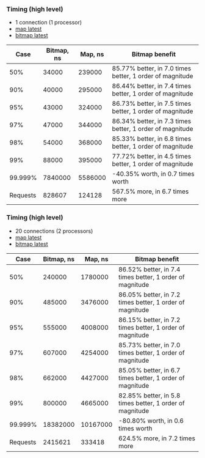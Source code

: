 ### Timing (high level)
* 1 connection (1 processor)
* [map latest](../../map/wrk/map-t1-c1.txt)
* [bitmap latest](../../bitmap/wrk/bitmap-t1-c1.txt)

|Case|Bitmap, ns|Map, ns|Bitmap benefit|
|---|---|---|---|
|50%|34000|239000|85.77% better, in 7.0 times better, 1 order of magnitude|
|90%|40000|295000|86.44% better, in 7.4 times better, 1 order of magnitude|
|95%|43000|324000|86.73% better, in 7.5 times better, 1 order of magnitude|
|97%|47000|344000|86.34% better, in 7.3 times better, 1 order of magnitude|
|98%|54000|368000|85.33% better, in 6.8 times better, 1 order of magnitude|
|99%|88000|395000|77.72% better, in 4.5 times better, 1 order of magnitude|
|99.999%|7840000|5586000|-40.35% worth, in 0.7 times worth|
|Requests|828607|124128|567.5% more, in 6.7 times more|

### Timing (high level)
* 20 connections (2 processors)
* [map latest](../../map/wrk/map-t2-c20.txt)
* [bitmap latest](../../bitmap/wrk/bitmap-t2-c20.txt)

|Case|Bitmap, ns|Map, ns|Bitmap benefit|
|---|---|---|---|
|50%|240000|1780000|86.52% better, in 7.4 times better, 1 order of magnitude|
|90%|485000|3476000|86.05% better, in 7.2 times better, 1 order of magnitude|
|95%|555000|4008000|86.15% better, in 7.2 times better, 1 order of magnitude|
|97%|607000|4254000|85.73% better, in 7.0 times better, 1 order of magnitude|
|98%|662000|4427000|85.05% better, in 6.7 times better, 1 order of magnitude|
|99%|800000|4665000|82.85% better, in 5.8 times better, 1 order of magnitude|
|99.999%|18382000|10167000|-80.80% worth, in 0.6 times worth|
|Requests|2415621|333418|624.5% more, in 7.2 times more|
